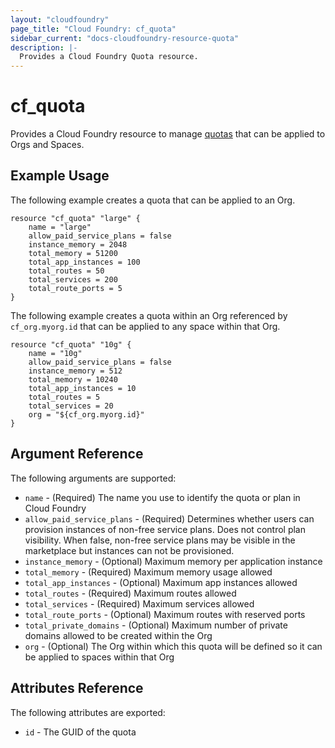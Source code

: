 ```yaml
---
layout: "cloudfoundry"
page_title: "Cloud Foundry: cf_quota"
sidebar_current: "docs-cloudfoundry-resource-quota"
description: |-
  Provides a Cloud Foundry Quota resource.
---
```


# cf\_quota

Provides a Cloud Foundry resource to manage [quotas](https://docs.cloudfoundry.org/adminguide/quota-plans.html) 
that can be applied to Orgs and Spaces.

## Example Usage

The following example creates a quota that can be applied to an Org.

```
resource "cf_quota" "large" {
    name = "large"
    allow_paid_service_plans = false
    instance_memory = 2048
    total_memory = 51200
    total_app_instances = 100
    total_routes = 50
    total_services = 200
    total_route_ports = 5
}
```

The following example creates a quota within an Org referenced by `cf_org.myorg.id` that can be applied to any space within that Org.

```
resource "cf_quota" "10g" {
    name = "10g"
    allow_paid_service_plans = false
    instance_memory = 512
    total_memory = 10240
    total_app_instances = 10
    total_routes = 5
    total_services = 20
    org = "${cf_org.myorg.id}"
}
```

## Argument Reference

The following arguments are supported:

* `name` - (Required) The name you use to identify the quota or plan in Cloud Foundry
* `allow_paid_service_plans` - (Required) Determines whether users can provision instances of non-free service plans. Does not control plan visibility. When false, non-free service plans may be visible in the marketplace but instances can not be provisioned.
* `instance_memory` - (Optional) Maximum memory per application instance
* `total_memory` - (Required) Maximum memory usage allowed
* `total_app_instances` - (Optional) Maximum app instances allowed
* `total_routes` - (Required) Maximum routes allowed
* `total_services` - (Required) Maximum services allowed
* `total_route_ports` - (Optional) Maximum routes with reserved ports
* `total_private_domains` - (Optional) Maximum number of private domains allowed to be created within the Org
* `org` - (Optional) The Org within which this quota will be defined so it can be applied to spaces within that Org

## Attributes Reference

The following attributes are exported:

* `id` - The GUID of the quota
